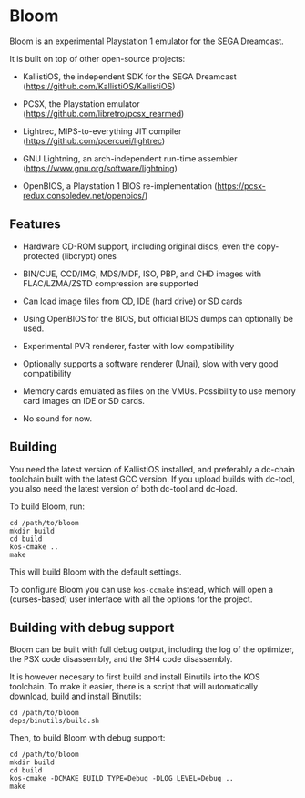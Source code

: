 Bloom
=====

Bloom is an experimental Playstation 1 emulator for the SEGA Dreamcast.

It is built on top of other open-source projects:

- KallistiOS, the independent SDK for the SEGA Dreamcast
  (https://github.com/KallistiOS/KallistiOS)

- PCSX, the Playstation emulator
  (https://github.com/libretro/pcsx_rearmed)

- Lightrec, MIPS-to-everything JIT compiler
  (https://github.com/pcercuei/lightrec)

- GNU Lightning, an arch-independent run-time assembler
  (https://www.gnu.org/software/lightning)

- OpenBIOS, a Playstation 1 BIOS re-implementation
  (https://pcsx-redux.consoledev.net/openbios/)

Features
--------

- Hardware CD-ROM support, including original discs, even the
  copy-protected (libcrypt) ones

- BIN/CUE, CCD/IMG, MDS/MDF, ISO, PBP, and CHD images with FLAC/LZMA/ZSTD compression are supported

- Can load image files from CD, IDE (hard drive) or SD cards

- Using OpenBIOS for the BIOS, but official BIOS dumps can optionally be used.

- Experimental PVR renderer, faster with low compatibility

- Optionally supports a software renderer (Unai), slow with very good compatibility

- Memory cards emulated as files on the VMUs. Possibility to use memory card images on IDE or SD cards.

- No sound for now.

Building
--------

You need the latest version of KallistiOS installed, and preferably a
dc-chain toolchain built with the latest GCC version. If you upload builds with dc-tool, you also need the latest version of both dc-tool and dc-load.

To build Bloom, run:

```
cd /path/to/bloom
mkdir build
cd build
kos-cmake ..
make
```

This will build Bloom with the default settings.

To configure Bloom you can use `kos-ccmake` instead, which will open a
(curses-based) user interface with all the options for the project.

Building with debug support
---------------------------

Bloom can be built with full debug output, including the log of the
optimizer, the PSX code disassembly, and the SH4 code disassembly.

It is however necesary to first build and install Binutils into the KOS
toolchain. To make it easier, there is a script that will automatically
download, build and install Binutils:

```
cd /path/to/bloom
deps/binutils/build.sh
```

Then, to build Bloom with debug support:

```
cd /path/to/bloom
mkdir build
cd build
kos-cmake -DCMAKE_BUILD_TYPE=Debug -DLOG_LEVEL=Debug ..
make
```
